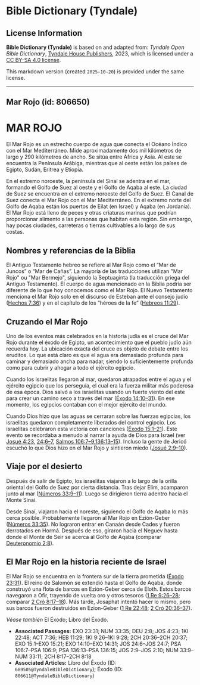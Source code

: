 # Bible Dictionary (Tyndale)

## License Information

**Bible Dictionary (Tyndale)** is based on and adapted from: _Tyndale Open Bible Dictionary_, [Tyndale House Publishers](https://tyndaleopenresources.com/), 2023, which is licensed under a [CC BY-SA 4.0 license](https://creativecommons.org/licenses/by-sa/4.0/legalcode.en).

This markdown version (created `2025-10-20`) is provided under the same license.



--------------------------------

## Mar Rojo (id: 806650)

MAR ROJO
========

El Mar Rojo es un estrecho cuerpo de agua que conecta el Océano Índico con el Mar Mediterráneo. Mide aproximadamente dos mil kilómetros de largo y 290 kilómetros de ancho. Se sitúa entre África y Asia. Al este se encuentra la Península Arábiga, mientras que al oeste están los países de Egipto, Sudán, Eritrea y Etiopía.

En el extremo noroeste, la península del Sinaí se adentra en el mar, formando el Golfo de Suez al oeste y el Golfo de Aqaba al este. La ciudad de Suez se encuentra en el extremo noroeste del Golfo de Suez. El Canal de Suez conecta el Mar Rojo con el Mar Mediterráneo. En el extremo norte del Golfo de Aqaba están los puertos de Eilat (en Israel) y Aqaba (en Jordania). El Mar Rojo está lleno de peces y otras criaturas marinas que podrían proporcionar alimento a las personas que habitan esta región. Sin embargo, hay pocas ciudades, carreteras o tierras cultivables a lo largo de sus costas.

Nombres y referencias de la Biblia
----------------------------------

El Antiguo Testamento hebreo se refiere al Mar Rojo como el “Mar de Juncos” o “Mar de Cañas”. La mayoría de las traducciones utilizan "Mar Rojo" ou "Mar Bermejo", siguiendo la Septuaginta (la traducción griega del Antiguo Testamento). El cuerpo de agua mencionado en la Biblia podría ser diferente de lo que hoy conocemos como el Mar Rojo. El Nuevo Testamento menciona el Mar Rojo solo en el discurso de Esteban ante el consejo judío ([Hechos 7:36](https://ref.ly/Acts7:36)) y en el capítulo de los “héroes de la fe” ([Hebreos 11:29](https://ref.ly/Heb11:29)).

Cruzando el Mar Rojo
--------------------

Uno de los eventos más celebrados en la historia judía es el cruce del Mar Rojo durante el éxodo de Egipto, un acontecimiento que el pueblo judío aún recuerda hoy. La ubicación exacta del cruce es objeto de debate entre los eruditos. Lo que está claro es que el agua era demasiado profunda para caminar y demasiado ancha para nadar, siendo lo suficientemente profunda como para cubrir y ahogar a todo el ejército egipcio.

Cuando los israelitas llegaron al mar, quedaron atrapados entre el agua y el ejército egipcio que los perseguía, el cual era la fuerza militar más poderosa de esa época. Dios salvó a los israelitas usando un fuerte viento del este para crear un camino seco a través del mar ([Éxodo 14:10–31](https://ref.ly/Exod14:10-Exod14:31)). En ese momento, los egipcios contaban con el mejor ejército del mundo.

Cuando Dios hizo que las aguas se cerraran sobre las fuerzas egipcias, los israelitas quedaron completamente liberados del control egipcio. Los israelitas celebraron esta victoria con canciones ([Éxodo 15:1–21](https://ref.ly/Exod15:1-Exod15:21)). Este evento se recordaba a menudo al narrar la ayuda de Dios para Israel (ver [Josué 4:23](https://ref.ly/Josh4:23), [24:6–7](https://ref.ly/Josh24:6-Josh24:7), [Salmos 106:7–9](https://ref.ly/Ps106:7-Ps106:9),[136:13–15](https://ref.ly/Ps136:13-Ps136:15)). Incluso la gente de Jericó escuchó lo que Dios hizo en el Mar Rojo y sintieron miedo ([Josué 2:9–10](https://ref.ly/Josh2:9-Josh2:10)).

Viaje por el desierto
---------------------

Después de salir de Egipto, los israelitas viajaron a lo largo de la orilla oriental del Golfo de Suez por cierta distancia. Tras dejar Elim, acamparon junto al mar ([Números 33:9–11](https://ref.ly/Num33:9-Num33:11)). Luego se dirigieron tierra adentro hacia el Monte Sinaí.

Desde Sinaí, viajaron hacia el noreste, siguiendo el Golfo de Aqaba lo más cerca posible. Probablemente llegaron al Mar Rojo en Ezión\-Geber ([Números 33:35](https://ref.ly/Num33:35)). No lograron entrar en Canaán desde Cades y fueron derrotados en Hormá. Después de eso, giraron hacia el Neguev hasta donde el Monte de Seir se acerca al Golfo de Aqaba (comparar [Deuteronomio 2:8](https://ref.ly/Deut2:8)).

**El Mar Rojo en la historia reciente de Israel**
-------------------------------------------------

El Mar Rojo se encuentra en la frontera sur de la tierra prometida ([Éxodo 23:31](https://ref.ly/Exod23:31)). El reino de Salomón se extendió hasta el Golfo de Aqaba, donde construyó una flota de barcos en Ezión\-Geber cerca de Eloth. Estos barcos navegaron a Ofir, trayendo de vuelta oro y otros tesoros ([1 Re 9:26–28](https://ref.ly/1Kgs9:26-1Kgs9:28); comparar [2 Cró 8:17–18](https://ref.ly/2Chr8:17-2Chr8:18)). Más tarde, Josaphat intentó hacer lo mismo, pero sus barcos fueron destruidos en Ezion\-Geber ([1 Re 22:48](https://ref.ly/1Kgs22:48); [2 Cró 20:36–37](https://ref.ly/2Chr20:36-2Chr20:37)).

*Véase también* El Éxodo; Libro del Éxodo.

* **Associated Passages:** EXO 23:31; NUM 33:35; DEU 2:8; JOS 4:23; 1KI 22:48; ACT 7:36; HEB 11:29; 1KI 9:26–1KI 9:28; 2CH 20:36–2CH 20:37; EXO 15:1–EXO 15:21; EXO 14:10–EXO 14:31; JOS 24:6–JOS 24:7; PSA 106:7–PSA 106:9; PSA 136:13–PSA 136:15; JOS 2:9–JOS 2:10; NUM 33:9–NUM 33:11; 2CH 8:17–2CH 8:18
* **Associated Articles:** Libro del Éxodo (ID: `689505@TyndaleBibleDictionary`); Éxodo (ID: `806611@TyndaleBibleDictionary`)

